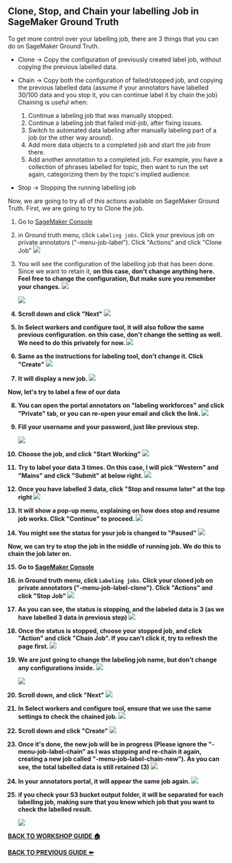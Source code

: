 ## Clone, Stop, and Chain your labelling Job in SageMaker Ground Truth

To get more control over your labelling job, there are 3 things that you can do on SageMaker Ground Truth.
* Clone -> Copy the configuration of previously created label job, without copying the previous labelled data.

* Chain -> Copy both the configuration of failed/stopped job, and copying the previous labelled data (assume if your annotators have labelled 30/100 data and you stop it, you can continue label it by chain the job)
    Chaining is useful when:
    1. Continue a labeling job that was manually stopped.
    2. Continue a labeling job that failed mid-job, after fixing issues.
    3. Switch to automated data labeling after manually labeling part of a job (or the other way around).
    4. Add more data objects to a completed job and start the job from there.
    5. Add another annotation to a completed job. For example, you have a collection of phrases labelled for topic, then want to run the set again, categorizing them by the topic's implied audience.

* Stop -> Stopping the running labelling job

Now, we are going to try all of this actions available on SageMaker Ground Truth. First, we are going to try to Clone the job.

1. Go to [SageMaker Console](https://ap-southeast-1.console.aws.amazon.com/sagemaker/home?region=ap-southeast-1#/landing)
2. in Ground truth menu, click `Labeling jobs`. Click your previous job on private annotators ("<yourname>-menu-job-label"). Click "Actions" and click "Clone Job"
    ![](../images/CloneChain/2.png)

3. You will see the configuration of the labelling job that has been done. Since we want to retain it, <b>on this case, don't change anything here<b>. Feel free to change the configuration, But make sure you remember your changes.
    ![](../images/CloneChain/3.png)

    ![](../images/CloneChain/3-2.png)

4. Scroll down and click "Next"
    ![](../images/CloneChain/4.png)

5. In Select workers and configure tool, it will also follow the same previous configuration. <b>on this case, don't change the setting as well<b>. We need to do this privately for now.
    ![](../images/CloneChain/5.png)

6. Same as the instructions for labeling tool, don't change it. Click "Create"
    ![](../images/CloneChain/6.png)

7. It will display a new job.
    ![](../images/CloneChain/7.png)

Now, let's try to label a few of our data

8. You can open the portal annotators on "labeling workforces" and click "Private" tab, or you can re-open your email and click the link.
    ![](../images/CloneChain/8.png)

9. Fill your username and your password, just like previous step.

    ![](../images/CloneChain/9.png)


10. Choose the job, and click "Start Working"
    ![](../images/CloneChain/10.png)

11. Try to label your data 3 times. On this case, I will pick "Western" and "Mains" and click "Submit" at below right.
    ![](../images/CloneChain/11.png)

12. Once you have labelled 3 data, click "Stop and resume later" at the top right
    ![](../images/CloneChain/12.png)

13. It will show a pop-up menu, explaining on how does stop and resume job works. Click "Continue" to proceed.
    ![](../images/CloneChain/13.png)

14. You might see the status for your job is changed to "Paused"
    ![](../images/CloneChain/14.png)

Now, we can try to stop the job in the middle of running job. We do this to chain the job later on.

15. Go to [SageMaker Console](https://ap-southeast-1.console.aws.amazon.com/sagemaker/home?region=ap-southeast-1#/landing)
16. in Ground truth menu, click `Labeling jobs`. Click your cloned job on private annotators ("<yourname>-menu-job-label-clone"). Click "Actions" and click "Stop Job"
    ![](../images/CloneChain/16.png)

17. As you can see, the status is stopping, and the labeled data is 3 (as we have labelled 3 data in previous step)
    ![](../images/CloneChain/17.png)

18. Once the status is stopped, choose your stopped job, and click "Action" and click "Chain Job". If you can't click it, try to refresh the page first.
    ![](../images/CloneChain/18.png)

19. We are just going to change the labeling job name, but don't change any configurations inside.
    ![](../images/CloneChain/19.png)

    ![](../images/CloneChain/19-2.png)

20. Scroll down, and click "Next"
    ![](../images/CloneChain/20.png)

21. In Select workers and configure tool, ensure that we use the same settings to check the chained job.
    ![](../images/CloneChain/21.png)

22. Scroll down and click "Create"
    ![](../images/CloneChain/22.png)

23. Once it's done, the new job will be in progress (Please ignore the "<yourname>-menu-job-label-chain" as I was stopping and re-chain it again, creating a new job called "<yourname>-menu-job-label-chain-new"). As you can see, the total labelled data is still retained (3)
    ![](../images/CloneChain/23.png)

24. In your annotators portal, it will appear the same job again.
    ![](../images/CloneChain/24.png)

25. if you check your S3 bucket output folder, it will be separated for each labelling job, making sure that you know which job that you want to check the labelled result.

    ![](../images/CloneChain/25.png)


[BACK TO WORKSHOP GUIDE :house:](../README.md)

[BACK TO PREVIOUS GUIDE :arrow_left:](Mturk.md)